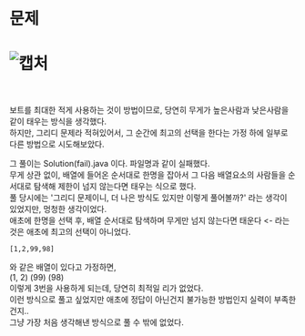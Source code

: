 문제
==
![캡처](https://user-images.githubusercontent.com/73854324/123201624-fe141a00-d4ed-11eb-8d00-96d887fe08c5.PNG)
<br><br>
==
보트를 최대한 적게 사용하는 것이 방법이므로, 당연히 무게가 높은사람과 낮은사람을 같이 태우는 방식을 생각했다.   
하지만, 그리디 문제라 적혀있어서, 그 순간에 최고의 선택을 한다는 가정 하에 일부로 다른 방법으로 시도해보았다.   
   
그 풀이는 Solution(fail).java 이다. 파일명과 같이 실패했다.   
무게 상관 없이, 배열에 들어온 순서대로 한명을 잡아서 그 다음 배열요소의 사람들을 순서대로 탐색해 제한이 넘지 않는다면 태우는 식으로 했다.   
풀 당시에는 '그리디 문제이니, 더 나은 방식도 있지만 이렇게 풀어볼까?' 라는 생각이 있었지만, 멍청한 생각이었다.   
애초에 한명을 선택 후, 배열 순서대로 탐색하며 무게만 넘지 않는다면 태운다 <- 라는 것은 애초에 최고의 선택이 아니었다.   
```
[1,2,99,98]
```
와 같은 배열이 있다고 가정하면,   
(1, 2)  (99) (98)   
이렇게 3번을 사용하게 되는데, 당연히 최적일 리가 없었다.   
이런 방식으로 풀고 싶었지만 애초에 정답이 아닌건지 불가능한 방법인지 실력이 부족한건지..   
그냥 가장 처음 생각해낸 방식으로 풀 수 밖에 없었다. 
